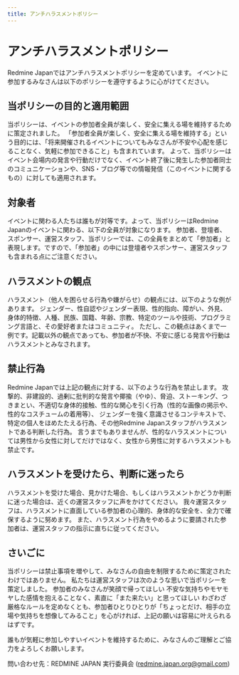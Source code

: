 ```yaml
---
title: アンチハラスメントポリシー
---
```

# アンチハラスメントポリシー

Redmine Japanではアンチハラスメントポリシーを定めています。
イベントに参加するみなさんは以下のポリシーを遵守するように心がけてください。

## 当ポリシーの目的と適用範囲

当ポリシーは、イベントの参加者全員が楽しく、安全に集える場を維持するために策定されました。
「参加者全員が楽しく、安全に集える場を維持する」という目的には、「将来開催されるイベントについてもみなさんが不安や心配を感じることなく、気軽に参加できること」も含まれています。
よって、当ポリシーはイベント会場内の発言や行動だけでなく、イベント終了後に発生した参加者同士のコミュニケーションや、SNS・ブログ等での情報発信（このイベントに関するもの）に対しても適用されます。

## 対象者

イベントに関わる人たちは誰もが対等です。よって、当ポリシーはRedmine Japanのイベントに関わる、以下の全員が対象になります。
参加者、登壇者、スポンサー、運営スタッフ、当ポリシーでは、この全員をまとめて「参加者」と表現します。ですので、「参加者」の中には登壇者やスポンサー、運営スタッフも含まれる点にご注意ください。

## ハラスメントの観点

ハラスメント（他人を困らせる行為や嫌がらせ）の観点には、以下のような例があります。
ジェンダー、性自認やジェンダー表現、性的指向、障がい、外見、身体的特徴、人種、民族、国籍、年齢、宗教、特定のツールや技術、プログラミング言語と、その愛好者またはコミュニティ。
ただし、この観点はあくまで一例です。記載以外の観点であっても、参加者が不快、不安に感じる発言や行動はハラスメントとみなされます。

## 禁止行為

Redmine Japanでは上記の観点に対する、以下のような行為を禁止します。
攻撃的、非建設的、過剰に批判的な発言や揶揄（やゆ）、脅迫、ストーキング、つきまとい、不適切な身体的接触、性的な関心を引く行為（性的な画像の掲示や、性的なコスチュームの着用等）、
ジェンダーを強く意識させるコンテキストで、特定の個人をほめたたえる行為、その他Redmine Japanスタッフがハラスメントである判断した行為。
言うまでもありませんが、性的なハラスメントについては男性から女性に対してだけではなく、女性から男性に対するハラスメントも禁止です。

## ハラスメントを受けたら、判断に迷ったら

ハラスメントを受けた場合、見かけた場合、もしくはハラスメントかどうか判断に迷った場合は、近くの運営スタッフに声をかけてください。
我々運営スタッフは、ハラスメントに直面している参加者の心理的、身体的な安全を、全力で確保するように努めます。
また、ハラスメント行為をやめるように要請された参加者は、運営スタッフの指示に直ちに従ってください。

## さいごに

当ポリシーは禁止事項を増やして、みなさんの自由を制限するために策定されたわけではありません。
私たちは運営スタッフは次のような思いで当ポリシーを策定しました。
参加者のみなさんが笑顔で帰ってほしい
不安な気持ちやモヤモヤした感情を抱えることなく、素直に「また来たい」と思ってほしい
わざわざ厳格なルールを定めなくとも、参加者ひとりひとりが「ちょっとだけ、相手の立場や気持ちを想像してみること」を心がければ、上記の願いは容易に叶えられるはずです。

誰もが気軽に参加しやすいイベントを維持するために、みなさんのご理解とご協力をよろしくお願いします。

問い合わせ先：REDMINE JAPAN 実行委員会 (redmine.japan.org@gmail.com)
